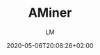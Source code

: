 ---
title: "AMiner"
images: # Create a folder in /static/images/tools that has the same name as this current markdown file and place the images there. We only need the file name here. If this is not clear, please refer to existing tools as references.
  - path: aminer_landing.png
  - path: aminer.cn_ranks_home.png
  - path: open.aminer.cn_.png
  - path: trend.aminer.cn_trend_ml.png
  - path: www.aminer.cn_ai10.png
  - path: aminer.cn_data.png
categories:
  - "Project Research"
tags:
  - "References and Journals"
  - "Research Guide"
  - "PhD Guide"
  - "Open Science"
  - "Data Research"
  - "AI"
links:
  - name: aminer
    link: http://aminer.cn
summary: "AI Powered Research Career: rankings of researchers, academic institutes, and conferences; trends of research topics; datasets for research."
features:
  - conference ranking
  - papers
  - researchers
platforms:
  - Web
fields:
  - Computer Science
plans:
makers: # the makers of the tool
author: LM   # the person who submitted this tool to KausalFlow
date: 2020-05-06T20:08:26+02:00
draft: false
---